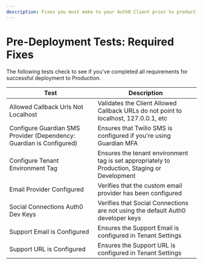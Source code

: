 ```yaml
---
description: Fixes you must make to your Auth0 Client prior to production deployment
---
```


# Pre-Deployment Tests: Required Fixes

The following tests check to see if you've completed all requirements for successful deployment to Production.

| Test | Description |
| ---- | ----------- |
| Allowed Callback Urls Not Localhost | Validates the Client Allowed Callback URLs do not point to localhost, 127.0.0.1, etc |
| Configure Guardian SMS Provider (Dependency: Guardian is Configured) | Ensures that Twilio SMS is configured if you're using Guardian MFA |
| Configure Tenant Environment Tag | Ensures the tenant environment tag is set appropriately to Production, Staging or Development |
| Email Provider Configured | Verifies that the custom email provider has been configured |
| Social Connections Auth0 Dev Keys | Verifies that Social Connections are not using the default Auth0 developer keys |
| Support Email is Configured | Ensures the Support Email is configured in Tenant Settings |
| Support URL is Configured | Ensures the Support URL is configured in Tenant Settings |